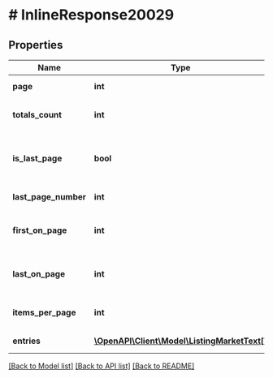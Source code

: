 # # InlineResponse20029

## Properties

Name | Type | Description | Notes
------------ | ------------- | ------------- | -------------
**page** | **int** | Current page of the response | [optional] 
**totals_count** | **int** | The total number of entries in the response | [optional] 
**is_last_page** | **bool** | Flag that indicates if the page shown is the last page of the response | [optional] 
**last_page_number** | **int** | The last page number | [optional] 
**first_on_page** | **int** | The index of the first item of the current page result | [optional] 
**last_on_page** | **int** | The index of the last item of the current page result | [optional] 
**items_per_page** | **int** | The requested amount of items per result page | [optional] 
**entries** | [**\OpenAPI\Client\Model\ListingMarketText[]**](ListingMarketText.md) | List of ListingMarketText | [optional] 

[[Back to Model list]](../../README.md#documentation-for-models) [[Back to API list]](../../README.md#documentation-for-api-endpoints) [[Back to README]](../../README.md)


